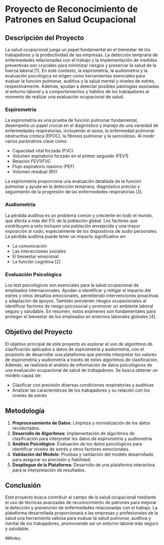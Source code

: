 # Proyecto de Reconocimiento de Patrones en Salud Ocupacional

## Descripción del Proyecto

La salud ocupacional juega un papel fundamental en el bienestar de los trabajadores y la productividad de las empresas. La detección temprana de enfermedades relacionadas con el trabajo y la implementación de medidas preventivas son cruciales para minimizar riesgos y preservar la salud de la fuerza laboral [1]. En este contexto, la espirometría, la audiometría y la evaluación psicológica se erigen como herramientas esenciales para evaluar la función pulmonar, auditiva y la salud mental y niveles de estrés, respectivamente. Además, ayudan a detectar posibles patologías asociadas al entorno laboral y a comportamientos y hábitos de los trabajadores al momento de realizar una evaluación ocupacional de salud.

### Espirometría
La espirometría es una prueba de función pulmonar fundamental, desempeña un papel crucial en el diagnóstico y manejo de una variedad de enfermedades respiratorias, incluyendo el asma, la enfermedad pulmonar obstructiva crónica (EPOC), la fibrosis pulmonar y la sarcoidosis. Al medir varios parámetros clave como:
- Capacidad vital forzada (FVC)
- Volumen espiratorio forzado en el primer segundo (FEV1)
- Relación FEV1/FVC
- Flujo espiratorio máximo (PEF)
- Volumen residual (RV)

La espirometría proporciona una evaluación detallada de la función pulmonar y ayuda en la detección temprana, diagnóstico preciso y seguimiento de la progresión de las enfermedades respiratorias [3].

### Audiometría
La pérdida auditiva es un problema común y creciente en todo el mundo, que afecta a más del 5% de la población global. Los factores que contribuyen a esto incluyen una población envejecida y una mayor exposición al ruido, especialmente de los dispositivos de audio personales. La pérdida auditiva puede tener un impacto significativo en:
- La comunicación
- Las interacciones sociales
- El bienestar emocional
- La función cognitiva [2]

### Evaluación Psicológica
Los test psicológicos son esenciales para la salud ocupacional de empleados internacionales. Ayudan a identificar y mitigar el impacto del estrés y otros desafíos emocionales, permitiendo intervenciones proactivas y adaptación de apoyos. También previenen riesgos ocupacionales al identificar factores de riesgo psicosocial y promover un ambiente laboral seguro y saludable. En resumen, estos exámenes son fundamentales para proteger el bienestar de los empleados en entornos laborales globales [4].

## Objetivo del Proyecto
El objetivo principal de este proyecto es explorar el uso de algoritmos de clasificación aplicados a datos de espirometría y audiometría, con el propósito de desarrollar una plataforma que permita interpretar los valores de espirometría y audiometría a través de estos algoritmos de clasificación. Además, se realizará el análisis de información de datos psicológicos de una evaluación ocupacional de salud de trabajadores. Se busca obtener un modelo capaz de:
- Clasificar con precisión diversas condiciones respiratorias y auditivas
- Analizar las características de los trabajadores y su relación con los niveles de estrés

## Metodología

1. **Preprocesamiento de Datos**: Limpieza y normalización de los datos recolectados.
2. **Desarrollo de Algoritmos**: Implementación de algoritmos de clasificación para interpretar los datos de espirometría y audiometría.
3. **Análisis Psicológico**: Evaluación de los datos psicológicos para identificar niveles de estrés y otros factores emocionales.
4. **Validación del Modelo**: Pruebas y validación del modelo desarrollado para asegurar su precisión y fiabilidad.
5. **Despliegue de la Plataforma**: Desarrollo de una plataforma interactiva para la interpretación de resultados.

## Conclusión
Este proyecto busca contribuir al campo de la salud ocupacional mediante el uso de técnicas avanzadas de reconocimiento de patrones para mejorar la detección y prevención de enfermedades relacionadas con el trabajo. La plataforma desarrollada proporcionará a las empresas y profesionales de la salud una herramienta valiosa para evaluar la salud pulmonar, auditiva y mental de los trabajadores, promoviendo así un entorno laboral más seguro y saludable.

##links:


